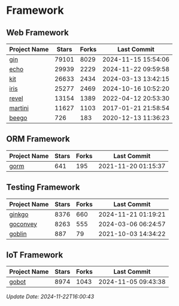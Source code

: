 # Framework

## Web Framework
| Project Name | Stars | Forks | Last Commit |
| ------------ | ----- | ----- | ----------- |
| [gin](https://github.com/gin-gonic/gin) | 79101 | 8029 | 2024-11-15 15:54:06 |
| [echo](https://github.com/labstack/echo) | 29939 | 2229 | 2024-11-22 09:59:58 |
| [kit](https://github.com/go-kit/kit) | 26633 | 2434 | 2024-03-13 13:42:15 |
| [iris](https://github.com/kataras/iris) | 25277 | 2469 | 2024-10-16 10:52:20 |
| [revel](https://github.com/revel/revel) | 13154 | 1389 | 2022-04-12 20:53:30 |
| [martini](https://github.com/go-martini/martini) | 11627 | 1103 | 2017-01-21 21:58:54 |
| [beego](https://github.com/astaxie/beego) | 726 | 183 | 2020-12-13 11:36:23 |

## ORM Framework
| Project Name | Stars | Forks | Last Commit |
| ------------ | ----- | ----- | ----------- |
| [gorm](https://github.com/jinzhu/gorm) | 641 | 195 | 2021-11-20 01:15:37 |

## Testing Framework
| Project Name | Stars | Forks | Last Commit |
| ------------ | ----- | ----- | ----------- |
| [ginkgo](https://github.com/onsi/ginkgo) | 8376 | 660 | 2024-11-21 01:19:21 |
| [goconvey](https://github.com/smartystreets/goconvey) | 8263 | 555 | 2024-03-06 06:24:57 |
| [goblin](https://github.com/franela/goblin) | 887 | 79 | 2021-10-03 14:34:22 |

## IoT Framework
| Project Name | Stars | Forks | Last Commit |
| ------------ | ----- | ----- | ----------- |
| [gobot](https://github.com/hybridgroup/gobot) | 8974 | 1043 | 2024-11-05 09:43:38 |

*Update Date: 2024-11-22T16:00:43*